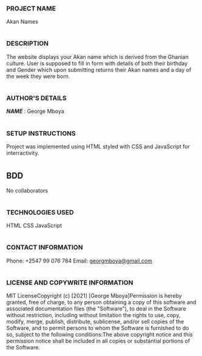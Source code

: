### PROJECT NAME

Akan Names
#
### DESCRIPTION
The website displays your Akan name which is derived from the Ghanian culture. User is supposed to fill in form with details of both their birthday and Gender which upon submitting returns their Akan names and a day of the week they were born.
#
### AUTHOR'S DETAILS
___NAME___ : George Mboya
#
### SETUP INSTRUCTIONS
Project was implemented using HTML styled with CSS and JavaScript for interractivity.
#
## BDD
No collaborators 
#
### TECHNOLOGIES USED
HTML CSS JavaScript
#
### CONTACT INFORMATION
Phone: +2547 99 076 784
Email: georgmboya@gmail.com
#
### LICENSE AND COPYWRITE INFORMATION
MIT License​Copyright (c) [2021] [George Mboya]​Permission is hereby granted, free of charge, to any person obtaining a copy of this software and associated documentation files (the "Software"), to deal in the Software without restriction, including without limitation the rights to use, copy, modify, merge, publish, distribute, sublicense, and/or sell copies of the Software, and to permit persons to whom the Software is furnished to do so, subject to the following conditions:​The above copyright notice and this permission notice shall be included in all copies or substantial portions of the Software.


